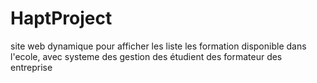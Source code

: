 # HaptProject
site web dynamique pour afficher les liste les formation disponible dans l'ecole, avec systeme des gestion des étudient des formateur des entreprise
